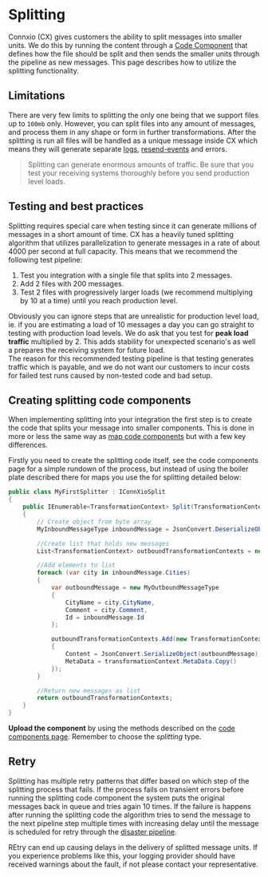 # Splitting

Connxio (CX) gives customers the ability to split messages into smaller units. We do this by running the content through a [Code Component](/Transformation/Code-Components) that defines how the file should be split and then sends the smaller units through the pipeline as new messages. This page describes how to utilize the splitting functionality.

## Limitations

There are very few limits to splitting the only one being that we support files up to `100mb` only. However, you can split files into any amount of messages, and process them in any shape or form in further transformations. After the splitting is run all files will be handled as a unique message inside CX which means they will generate separate [logs](/Logging), [resend-events](/Resending/archeo-resending) and errors.

> Splitting can generate enormous amounts of traffic. Be sure that you test your receiving systems thoroughly before you send production level loads.

## Testing and best practices

Splitting requires special care when testing since it can generate millions of messages in a short amount of time. CX has a heavily tuned splitting algorithm that utilizes parallelization to generate messages in a rate of about 4000 per second at full capacity. This means that we recommend the following test pipeline:

1. Test you integration with a single file that splits into 2 messages.
2. Add 2 files with 200 messages.
3. Test 2 files with progressively larger loads (we recommend multiplying by 10 at a time) until you reach production level.

Obviously you can ignore steps that are unrealistic for production level load, ie. if you are estimating a load of 10 messages a day you can go straight to testing with production load levels. We do ask that you test for **peak load traffic** multiplied by 2. This adds stability for unexpected scenario's as well a prepares the receiving system for future load.\
 The reason for this recommended testing pipeline is that testing generates traffic which is payable, and we do not want our customers to incur costs for failed test runs caused by non-tested code and bad setup.

## Creating splitting code components

When implementing splitting into your integration the first step is to create the code that splits your message into smaller components. This is done in more or less the same way as [map code components](/Transformation/Code-Components) but with a few key differences.

Firstly you need to create the splitting code itself, see the code components page for a simple rundown of the process, but instead of using the boiler plate described there for maps you use the for splitting detailed below:

```csharp
public class MyFirstSplitter : IConnXioSplit
{
    public IEnumerable<TransformationContext> Split(TransformationContext transformationContext)
    {
        // Create object from byte array
        MyInboundMessageType inboundMessage = JsonConvert.DeserializeObject<MyInboundMessageType>(transformationContext.Content);

        //Create list that holds new messages
        List<TransformationContext> outboundTransformationContexts = new List<TransformationContext>();

        //Add elements to list
        foreach (var city in inboundMessage.Cities)
        {
            var outboundMessage = new MyOutboundMessageType
            {
                CityName = city.CityName,
                Comment = city.Comment,
                Id = inboundMessage.Id
            };

            outboundTransformationContexts.Add(new TransformationContext
            {
                Content = JsonConvert.SerializeObject(outboundMessage),
                MetaData = transformationContext.MetaData.Copy()
            });
        }

        //Return new messages as list
        return outboundTransformationContexts;
    }
}
```

**Upload the component** by using the methods described on the [code components page](/Transformation/Code-Components). Remember to choose the _splitting_ type.

## Retry

Splitting has multiple retry patterns that differ based on which step of the splitting process that fails. If the process fails on transient errors before running the splitting code component the system puts the original messages back in queue and tries again 10 times. If the failure is happens after running the splitting code the algorithm tries to send the message to the next pipeline step multiple times with increasing delay until the message is scheduled for retry through the [disaster pipeline](/Retry).

REtry can end up causing delays in the delivery of splitted message units. If you experience problems like this, your logging provider should have received warnings about the fault, if not please contact your representative.
